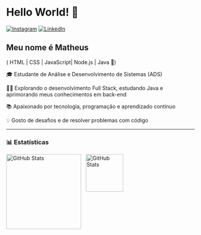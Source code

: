 # Hello World! 👋  
[![Instagram](https://img.shields.io/badge/Instagram-000?style=for-the-badge&logo=instagram&logoColor=E4405F)](https://www.instagram.com/twnicolai_/)
[![LinkedIn](https://img.shields.io/badge/LinkedIn-000?style=for-the-badge&logo=linkedin&logoColor=0A66C2)](https://https://www.linkedin.com/in/matheus-nicolai-26b9b6359?utm_source=share&utm_campaign=share_via&utm_content=profile&utm_medium=android_app)  
## Meu nome é Matheus  

( HTML | CSS | JavaScript| Node.js | Java 🚀)  

🎓 Estudante de Análise e Desenvolvimento de Sistemas (ADS) 

👨‍💻 Explorando o desenvolvimento Full Stack, estudando Java e aprimorando meus conhecimentos em back-end  

📚 Apaixonado por tecnologia, programação e aprendizado contínuo  

💡 Gosto de desafios e de resolver problemas com código  

---



### 📊 Estatísticas

<p>
  <img 
    align="left" 
    alt="GitHub Stats" 
    height="200" 
    style="padding-right: 10px;" 
    src="https://github-readme-stats.vercel.app/api?username=mthnicolai&show_icons=true&theme=transparent&locale=pt-br&include_all_commits-true&include_all_stars-true&count_private-true" 
  />

<img 
      align="left" 
      alt="GitHub Stats" 
      height="100" 
      src="https://github-readme-stats.vercel.app/api/top-langs/?username=mthnicolai&hide_progress=true&theme=transparent&locale=pt-br" 
  />

</p>

